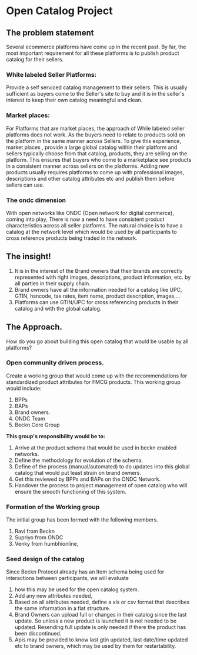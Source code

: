 # Open Catalog Project

## The problem  statement
Several ecommerce platforms have come up in the recent past. By far, the most important requirement for all these platforms is to publish product catalog for their sellers. 


### White labeled Seller Platforms: 
Provide a self serviced catalog management to their sellers. This is usually sufficient as buyers come to the Seller's site to buy and it is in the seller's interest to keep their own catalog meaningful and clean. 

### Market places: 
For Platforms that are market places, the approach of While labeled seller platforms does not work. As the buyers need to relate to products sold on the platform in the same manner across Sellers. To give this experience,  market places , provide a large global catalog within their platform and sellers typically choose from that catalog, products, they are selling on the platform. This ensures that buyers who come to a marketplace see products in a consistent manner across sellers on the platforms.  Adding new products usually requires platforms to come up with professional images, descriptions and other catalog attributes etc and publish them before sellers can use. 

### The ondc dimension 
With open networks like ONDC (Open network for digital commerce), coming into play, There is now a need to have consistent product characteristics across all seller platforms. The natural choice is to have a catalog at the network level which would be used by all participants to cross reference products being traded in the network. 



## The insight!

1. It is in the interest of the Brand owners that their brands are correctly represented with right images, descriptions, product information, etc. by all parties in their supply chain. 
2. Brand owners have all the information needed for a catalog like UPC, GTIN, hsncode, tax rates, item name, product description, images.... 
4. Platforms can use GTIN/UPC for cross referencing products in their catalog and with the global catalog. 


## The Approach.
How do you go about building this open catalog that would be usable by all platforms? 

### Open community driven process. 
Create a working group that would come up with the recommendations for standardized product attributes for FMCG products. 
This working group would include: 

1. BPPs 
2. BAPs
3. Brand owners. 
4. ONDC Team
5. Beckn Core Group


**This group's responsibility would be to:**

1. Arrive at the product schema that would be used in beckn enabled networks.
1. Define the methodology for evolution of the schema. 
2. Define of the process (manual/automated) to do updates into this global catalog that would put least strain on brand owners. 
3. Get this reviewed by BPPs and BAPs on the ONDC Network. 
4. Handover the process to project management of open catalog who will ensure the smooth functioning of this system.


### Formation of the Working group
The initial group has been formed with the following members. 
1. Ravi from Beckn
2. Supriyo from ONDC
3. Venky from humbhionline,

### Seed design of the catalog 
Since Beckn Protocol already has an Item schema being  used for interactions between participants, we will evaluate 
1. how  this may be used for the open catalog system.  
2. Add any new attributes needed,  
3. Based on all attributes needed, define a xls or csv format that describes the same information in a flat structure. 
4. Brand Owners can upload full or changes in their catalog since the last update. So unless a new product is launched  it is not needed to be updated. Resending full update is only needed if there the product has been discontinued. 
5. Apis may be provided to know last gtin updated, last date/time updated etc to brand owners, which may be used by them for restartability. 
